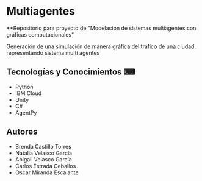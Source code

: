 # Multiagentes

**Repositorio para proyecto de "Modelación de sistemas multiagentes con gráficas computacionales"

Generación de una simulación de manera gráfica del tráfico de una ciudad, representando sistema multi agentes

## Tecnologías y Conocimientos ⌨

- Python
- IBM Cloud
- Unity
- C#
- AgentPy

## Autores

* Brenda Castillo Torres
* Natalia Velasco García
* Abigail Velasco García
* Carlos Estrada Ceballos
* Oscar Miranda Escalante
